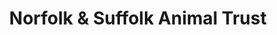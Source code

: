 ---
title: "Norfolk & Suffolk Animal Trust"
url: /great-yarmouth/norfolk-and-suffolk-animal-trust/
shop: charity
---